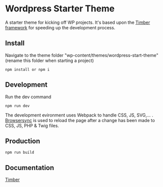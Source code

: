 # Wordpress Starter Theme
A starter theme for kicking off WP projects. It's based upon the [Timber framework](https://www.upstatement.com/timber/) for speeding up the development process.

## Install
Navigate to the theme folder "wp-content/themes/wordpress-start-theme" (rename this folder when starting a project)
```install
npm install or npm i
```

## Development
Run the dev command
```npm run dev
npm run dev
```
The development evironment uses Webpack to handle CSS, JS, SVG,... . [Browsersync](https://github.com/Browsersync/browser-sync) is used to reload the page after a change has been made to CSS, JS, PHP & Twig files.

## Production
```npm run build
npm run build
```

## Documentation
[Timber](https://timber.github.io/docs/)
